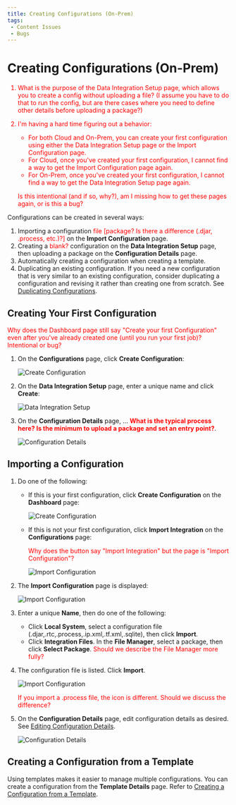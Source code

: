```yaml
---
title: Creating Configurations (On-Prem)
tags:
 - Content Issues
 - Bugs
---
```


# Creating Configurations (On-Prem)

<font color="red">

1. What is the purpose of the Data Integration Setup page, which allows you to create a config without uploading a file? (I assume you have to do that to run the config, but are there cases where you need to define other details before uploading a package?)

2. I'm having a hard time figuring out a behavior:

   * For both Cloud and On-Prem, you can create your first configuration using either the Data Integration Setup page or the Import Configuration page.
   * For Cloud, once you've created your first configuration, I cannot find a way to get the Import Configuration page again.
   * For On-Prem, once you've created your first configuration, I cannot find a way to get the Data Integration Setup page again.

   Is this intentional (and if so, why?), am I missing how to get these pages again, or is this a bug?
</font>

Configurations can be created in several ways:

1. Importing a configuration <font color="red">file [package? Is there a difference (.djar, .process, etc.)?]</font> on the **Import Configuration** page.
2. Creating a <font color="red">blank?</font> configuration on the **Data Integration Setup** page, then uploading a package on the **Configuration Details** page.
3. Automatically creating a configuration when creating a template.
4. Duplicating an existing configuration. If you need a new configuration that is very similar to an existing configuration, consider duplicating a configuration and revising it rather than creating one from scratch. See [Duplicating Configurations](./duplicating-configurations).

## Creating Your First Configuration

<font color="red">
Why does the Dashboard page still say "Create your first Configuration" even after you've already created one (until you run your first job)? Intentional or bug?
</font>

1. On the **Configurations** page, click **Create Configuration**:

   ![Create Configuration](/img/Configuration-Create-First-Dashboard-On-Prem.png)

2. On the **Data Integration Setup** page, enter a unique name and click **Create**:
   
   ![Data Integration Setup](/img/Data-Integration-Setup-On-Prem.png)
   
3.  On the **Configuration Details** page, ... **<font color="red">What is the typical process here? Is the minimum to upload a package and set an entry point?</font>**.
   
    ![Configuration Details](/img/Configuration-Details-Page-On-Prem-Manual.png)

## Importing a Configuration

1. Do one of the following:
   
   * If this is your first configuration, click **Create Configuration** on the **Dashboard** page:

      ![Create Configuration](/img/Configuration-Create-First-On-Prem.png)

   * If this is not your first configuration, click **Import Integration** on the **Configurations** page:

     <font color="red">Why does the button say "Import Integration" but the page is "Import Configuration"?</font>

     ![Import Configuration](/img/Import-Configuration-Next-On-Prem.png)

2. The **Import Configuration** page is displayed:
   
   ![Import Configuration](/img/Import-Configuration-On-Prem.png)

3. Enter a unique **Name**, then do one of the following:
   * Click **Local&nbsp;System**, select a configuration file (.djar,.rtc,.process,.ip.xml,.tf.xml,.sqlite), then click **Import**.
   * Click **Integration&nbsp;Files**. In the **File&nbsp;Manager**, select a package, then click **Select&nbsp;Package**. <font color="red">Should we describe the File Manager more fully?</font>
4. The configuration file is listed. Click **Import**.

   ![Import Configuration](/img/Import-Configuration2-On-Prem.png)

   <font color="red">If you import a .process file, the icon is different. Should we discuss the difference?</font>
5.  On the **Configuration Details** page, edit configuration details as desired. See [Editing Configuration Details](./editing-configuration-details).
   
    ![Configuration Details](/img/Configuration-Details-Page-On-Prem-Import.png)

## Creating a Configuration from a Template

Using templates makes it easier to manage multiple configurations. You can create a configuration from the **Template Details** page. Refer to [Creating a Configuration from a Template](../templates/creating-a-configuration-from-a-template).
